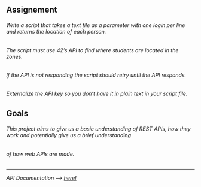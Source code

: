 ## Assignement
###### Write a script that takes a text file as a parameter with one login per line and returns the location of each person.
###### The script must use 42’s API to find where students are located in the zones.
###### If the API is not responding the script should retry until the API responds.
###### Externalize the API key so you don’t have it in plain text in your script file.

## Goals
###### This project aims to give us a basic understanding of REST APIs, how they work and potentially give us a brief understanding
###### of how web APIs are made.

----

_API Documentation —> [here!](https://api.intra.42.fr/apidoc)_
